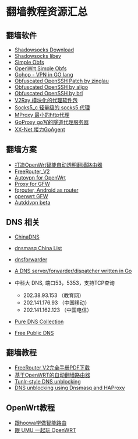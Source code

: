 翻墙教程资源汇总
============

翻墙软件
--------

- [Shadowsocks Download](http://shadowsocks.org)
- [Shadowsocks libev](https://github.com/shadowsocks/shadowsocks-libev)
- [Simple Obfs](https://github.com/shadowsocks/simple-obfs/)
- [OpenWrt Simple Obfs](https://github.com/aa65535/openwrt-simple-obfs)
- [Gohop - VPN in GO lang](https://github.com/bigeagle/gohop)
- [Obfuscated OpenSSH Patch by zinglau](https://github.com/zinglau/obfuscated-openssh-patches)
- [Obfuscated OpenSSH by aligo](https://github.com/aligo/obfuscated-openssh)
- [Obfuscated OpenSSH by brl](https://github.com/brl/obfuscated-openssh)
- [V2Ray 模块化的代理软件包](https://github.com/v2ray/v2ray-core)
- [Socks5_c 轻量级的 socks5 代理](https://github.com/hmgle/socks5_c)
- [MProxy 最小的http代理](https://github.com/examplecode/mproxy)
- [GoProxy go写的隧道代理服务器](https://github.com/shell909090/goproxy)
- [XX-Net 接力GoAgent](https://github.com/XX-net/XX-Net)

翻墙方案
--------

- [打造OpenWrt智能自动透明翻墙路由器](https://github.com/softwaredownload/openwrt-fanqiang)
- [FreeRouter_V2](https://github.com/lifetyper/FreeRouter_V2)
- [Autovpn for OpenWrt](https://code.google.com/p/autovpn-for-openwrt/)
- [Proxy for GFW](https://github.com/jiyanmoyu/proxy_for_gfw)
- [fqrouter, Android as router](https://github.com/fqrouter/fqrouter)
- [openwrt GFW](https://github.com/hackgfw/openwrt-gfw)
- [Autddvpn beta](https://code.google.com/p/autoddvpn-beta/)

DNS 相关
--------

- [ChinaDNS](https://github.com/aa65535/ChinaDNS)
- [dnsmasq China List](https://github.com/felixonmars/dnsmasq-china-list)
- [dnsforwarder](https://github.com/holmium/dnsforwarder)
- [A DNS server/forwarder/dispatcher written in Go](https://github.com/shawn1m/overture)

- 中科大 DNS, 端口53，5353，支持TCP查询
  - 202.38.93.153 （教育网）
  - 202.141.176.93 （中国移动）
  - 202.141.162.123 （中国电信）
- [Pure DNS Collection](https://blog.liyuans.com/archives/pure-dns-collection.html)
- [Free Public DNS](https://www.itfensi.net/article/214.html)

翻墙教程
--------

- [FreeRouter V2完全手册PDF下载](https://github.com/lifetyper/FreeRouter_V2/raw/master/FreeRouterV2_HandBook.pdf)
- [基于OpenWRT的自动翻墙路由器](http://samsonly.us/?p=85)
- [Tunlr-style DNS unblocking](http://trick77.com/2014/03/01/tunlr-style-dns-unblocking-pandora-netflix-hulu-et-al/)
- [DNS unblocking using Dnsmasq and HAProxy](http://trick77.com/2014/03/02/dns-unblocking-using-dnsmasq-haproxy/)

OpenWrt教程
--------

- [跟hoowa学做智能路由](https://www.leiphone.com/author/hoowa)
- [跟 UMU 一起玩 OpenWRT](https://my.oschina.net/umu618/blog?catalog=269802)
